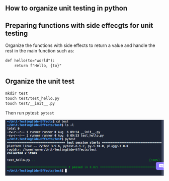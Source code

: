 ## How to organize unit testing in python

## Preparing functions with side effecgts for unit testing


Organize the functions with side effects to return a value and handle the rest in the main function such as:
```
def hello(to="world"):
    return f"Hello, {to}"
```

## Organize the unit test

```
mkdir test
touch test/test_hello.py
touch test/__init__.py
```

Then run pytest:
`pytest`


![image](image.png)